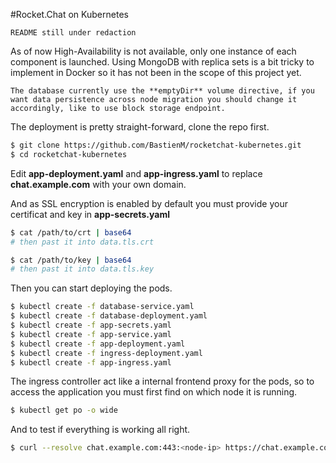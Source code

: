 #Rocket.Chat on Kubernetes

    README still under redaction

As of now High-Availability is not available, only one instance of each component is launched.
Using MongoDB with replica sets is a bit tricky to implement in Docker so it has not been in the scope of this project yet.

    The database currently use the **emptyDir** volume directive, if you want data persistence across node migration you should change it accordingly, like to use block storage endpoint.

The deployment is pretty straight-forward, clone the repo first.

```bash
$ git clone https://github.com/BastienM/rocketchat-kubernetes.git
$ cd rocketchat-kubernetes
```

Edit **app-deployment.yaml** and **app-ingress.yaml**  to replace **chat.example.com** with your own domain.

And as SSL encryption is enabled by default you must provide your certificat and key in **app-secrets.yaml**

```bash
$ cat /path/to/crt | base64
# then past it into data.tls.crt

$ cat /path/to/key | base64
# then past it into data.tls.key
```

Then you can start deploying the pods.

```bash
$ kubectl create -f database-service.yaml
$ kubectl create -f database-deployment.yaml
$ kubectl create -f app-secrets.yaml
$ kubectl create -f app-service.yaml
$ kubectl create -f app-deployment.yaml
$ kubectl create -f ingress-deployment.yaml
$ kubectl create -f app-ingress.yaml
```

The ingress controller act like a internal frontend proxy for the pods, so to access the application you must first find on which node it is running.

```bash
$ kubectl get po -o wide
```

And to test if everything is working all right.

```bash
$ curl --resolve chat.example.com:443:<node-ip> https://chat.example.com
```
